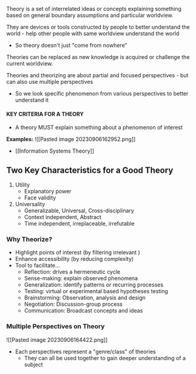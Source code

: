 Theory is a set of interrelated ideas or concepts explaining something based on general boundary assumptions and particular worldview.

They are devices or tools constructed by people to better understand the world - help other people with same worldview understand the world
- So theory doesn't just "come from nowhere"

Theories can be replaced as new knowledge is acquired or challenge the current worldview.

Theories and theorizing are about partial and focused perspectives - but can also use multiple perspectives
- So we look specific phenomenon from various perspectives to better understand it
#### KEY CRITERIA FOR A THEORY
- A theory MUST explain something about a phenomenon of interest

**Examples:**
![[Pasted image 20230906162952.png]]
- [[Information Systems Theory]]

## Two Key Characteristics for a Good Theory
1. Utility
	- Explanatory power
	- Face validity
2. Universality
	- Generalizable, Universal, Cross-disciplinary
	- Context independent, Abstract
	- Time independent, irreplaceable, irrefutable


### Why Theorize?
- Highlight points of interest (by filtering irrelevant )  
- Enhance accessibility (by reducing complexity)  
- Tool to facilitate...  
	- Reflection: drives a hermeneutic cycle
	- Sense-making: explain observed phenomena
	- Generalization: identify patterns or recurring processes
	- Testing: virtual or experimental based hypotheses testing
	- Brainstorming: Observation, analysis and design
	- Negotiation: Discussion-group process
	- Communication: Broadcast concepts and ideas

### Multiple Perspectives on Theory
![[Pasted image 20230906164422.png]]

- Each perspectives represent a "genre/class" of theories
	- They can all be used together to gain deeper understanding of a subject